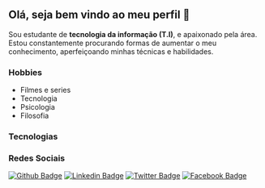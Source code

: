 ## Olá, seja bem vindo ao meu perfil 👋

Sou estudante de **tecnologia da informação (T.I)**, e apaixonado pela área.
Estou constantemente procurando formas de aumentar o meu conhecimento, aperfeiçoando minhas técnicas e habilidades.

### Hobbies
- Filmes e series
- Tecnologia
- Psicologia
- Filosofia

### Tecnologias

### Redes Sociais
[![Github Badge](https://img.shields.io/badge/-Github-000?style=flat-square&logo=Github&logoColor=white&link=https://github.com/ArielChama)](https://github.com/ArielChama)
[![Linkedin Badge](https://img.shields.io/badge/-LinkedIn-blue?style=flat-square&logo=Linkedin&logoColor=white&link=https://www.linkedin.com/in/ariel-chama-19a4a71b8/)](https://www.linkedin.com/in/ariel-chama-19a4a71b8/)
[![Twitter Badge](https://img.shields.io/badge/-Twitter-1ca0f1?style=flat-square&labelColor=1ca0f1&logo=twitter&logoColor=white&link=https://twitter.com/chama_ariel)](https://twitter.com/chama_ariel)
[![Facebook Badge](https://img.shields.io/badge/-facebook-1ca0f1?style=flat-square&labelColor=1ca0f1&logo=facebook&logoColor=white&link=https://web.facebook.com/arielrei.ogladiador)](https://web.facebook.com/arielrei.ogladiador)
